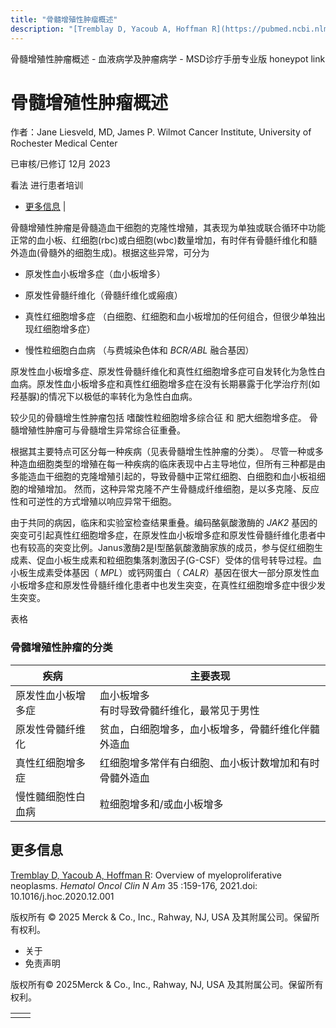 ```yaml
---
title: "骨髓增殖性肿瘤概述"
description: "[Tremblay D, Yacoub A, Hoffman R](https://pubmed.ncbi.nlm.nih.gov/33641861/): Overview of myeloproliferative neoplasms. _Hematol Oncol Clin N Am_ 35 :159-176, 2021.doi: 10.1016/j.hoc.2020.12.001"
---
```


﻿骨髓增殖性肿瘤概述 \- 血液病学及肿瘤病学 \- MSD诊疗手册专业版 honeypot link

# 骨髓增殖性肿瘤概述

作者：Jane Liesveld, MD, James P. Wilmot Cancer Institute, University of Rochester Medical Center

已审核/已修订 12月 2023

看法 进行患者培训

- [更多信息](#更多信息_v68374062_zh) \|

骨髓增殖性肿瘤是骨髓造血干细胞的克隆性增殖，其表现为单独或联合循环中功能正常的血小板、红细胞(rbc)或白细胞(wbc)数量增加，有时伴有骨髓纤维化和髓外造血(骨髓外的细胞生成)。根据这些异常，可分为

- 原发性血小板增多症（血小板增多）

- 原发性骨髓纤维化（骨髓纤维化或瘢痕）

- 真性红细胞增多症 （白细胞、红细胞和血小板增加的任何组合，但很少单独出现红细胞增多症）

- 慢性粒细胞白血病 （与费城染色体和 _BCR/ABL_ 融合基因）


原发性血小板增多症、原发性骨髓纤维化和真性红细胞增多症可自发转化为急性白血病。原发性血小板增多症和真性红细胞增多症在没有长期暴露于化学治疗剂(如羟基脲)的情况下以极低的率转化为急性白血病。

较少见的骨髓增生性肿瘤包括 嗜酸性粒细胞增多综合征 和 肥大细胞增多症。 骨髓增殖性肿瘤可与骨髓增生异常综合征重叠。

根据其主要特点可区分每一种疾病（见表骨髓增生性肿瘤的分类）。 尽管一种或多种造血细胞类型的增殖在每一种疾病的临床表现中占主导地位，但所有三种都是由多能造血干细胞的克隆增殖引起的，导致骨髓中正常红细胞、白细胞和血小板祖细胞的增殖增加。 然而，这种异常克隆不产生骨髓成纤维细胞，是以多克隆、反应性和可逆性的方式增殖以响应异常干细胞。

由于共同的病因，临床和实验室检查结果重叠。编码酪氨酸激酶的 _JAK2_ 基因的突变可引起真性红细胞增多症，在原发性血小板增多症和原发性骨髓纤维化患者中也有较高的突变比例。Janus激酶2是I型酪氨酸激酶家族的成员，参与促红细胞生成素、促血小板生成素和粒细胞集落刺激因子(G-CSF）受体的信号转导过程。血小板生成素受体基因（ _MPL_）或钙网蛋白（ _CALR_）基因在很大一部分原发性血小板增多症和原发性骨髓纤维化患者中也发生突变，在真性红细胞增多症中很少发生突变。

表格

### 骨髓增殖性肿瘤的分类

| 疾病 | 主要表现 |
| --- | --- |
| 原发性血小板增多症 | 血小板增多<br>有时导致骨髓纤维化，最常见于男性 |
| 原发性骨髓纤维化 | 贫血，白细胞增多，血小板增多，骨髓纤维化伴髓外造血 |
| 真性红细胞增多症 | 红细胞增多常伴有白细胞、血小板计数增加和有时骨髓外造血 |
| 慢性髓细胞性白血病 | 粒细胞增多和/或血小板增多 |

## 更多信息

[Tremblay D, Yacoub A, Hoffman R](https://pubmed.ncbi.nlm.nih.gov/33641861/): Overview of myeloproliferative neoplasms. _Hematol Oncol Clin N Am_ 35 :159-176, 2021.doi: 10.1016/j.hoc.2020.12.001



版权所有 © 2025
Merck & Co., Inc., Rahway, NJ, USA 及其附属公司。保留所有权利。

- 关于
- 免责声明

版权所有© 2025Merck & Co., Inc., Rahway, NJ, USA 及其附属公司。保留所有权利。

|     |     |
| --- | --- |
|  |  |